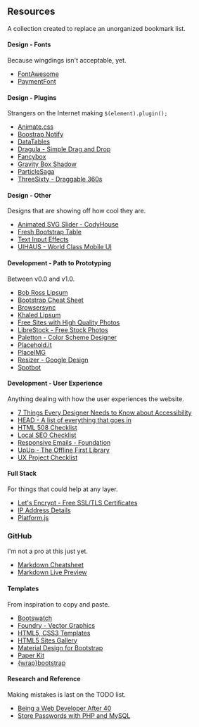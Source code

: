 ## Resources
A collection created to replace an unorganized bookmark list.

#### Design - Fonts
Because wingdings isn't acceptable, yet.

- [FontAwesome](http://fontawesome.io)
- [PaymentFont](http://paymentfont.io)


#### Design - Plugins
Strangers on the Internet making `$(element).plugin();`

- [Animate.css](http://daneden.github.io/animate.css/)
- [Boostrap Notify](http://bootstrap-notify.remabledesigns.com)
- [DataTables](http://www.datatables.net)
- [Dragula - Simple Drag and Drop](http://bevacqua.github.io/dragula/)
- [Fancybox](http://fancyapps.com/fancybox/)
- [Gravity Box Shadow](https://github.com/Gigacore/gBoxShadow)
- [ParticleSaga](https://github.com/blakecarroll/particle-saga)
- [ThreeSixty - Draggable 360s](http://nick-jonas.github.io/threesixtyjs/)


#### Design - Other
Designs that are showing off how cool they are.

- [Animated SVG Slider - CodyHouse](https://codyhouse.co/gem/animated-svg-image-slider/)
- [Fresh Bootstrap Table](http://ct-freebies-test.herokuapp.com/fresh-bootstrap-table)
- [Text Input Effects](http://tympanus.net/Development/TextInputEffects/index.html)
- [UIHAUS - World Class Mobile UI](http://beta.uihaus.com)


#### Development - Path to Prototyping
Between v0.0 and v1.0.

- [Bob Ross Lipsum](http://www.bobrosslipsum.com)
- [Bootstrap Cheat Sheet](http://hackerthemes.com/bootstrap-cheatsheet)
- [Browsersync](https://www.browsersync.io)
- [Khaled Lipsum](http://khaledipsum.com)
- [Free Sites with High Quality Photos](https://css-tricks.com/sites-with-high-quality-photos-you-can-use-for-free/)
- [LibreStock - Free Stock Photos](http://librestock.com)
- [Paletton - Color Scheme Designer](http://paletton.com/)
- [Placehold.it](http://placehold.it)
- [PlaceIMG](https://placeimg.com)
- [Resizer - Google Design](http://design.google.com/resizer/)
- [Spotbot](https://spotbot.qa)


#### Development - User Experience
Anything dealing with how the user experiences the website.

- [7 Things Every Designer Needs to Know about Accessibility](https://medium.com/salesforce-ux/7-things-every-designer-needs-to-know-about-accessibility-64f105f0881b#.ir40g54ye)
- [HEAD - A list of everything that goes in <head>](https://github.com/joshbuchea/HEAD)
- [HTML 508 Checklist](http://www.hhs.gov/web/section-508/making-files-accessible/checklist/html/index.html)
- [Local SEO Checklist](http://localseochecklist.org)
- [Responsive Emails - Foundation](http://foundation.zurb.com/emails.html)
- [UpUp - The Offline First Library](https://www.talater.com/upup/)
- [UX Project Checklist](https://uxchecklist.github.io/)


#### Full Stack
For things that could help at any layer.

- [Let's Encrypt - Free SSL/TLS Certificates](https://letsencrypt.org)
- [IP Address Details](http://ipinfo.io)
- [Platform.js](https://github.com/bestiejs/platform.js/)


### GitHub
I'm not a pro at this just yet.

- [Markdown Cheatsheet](https://github.com/adam-p/markdown-here/wiki/Markdown-Cheatsheet)
- [Markdown Live Preview](http://markdownlivepreview.com)


#### Templates
From inspiration to copy and paste.

- [Bootswatch](http://bootswatch.com)
- [Foundry - Vector Graphics](http://thoughtbot.github.io/foundry/)
- [HTML5, CSS3 Templates](http://templated.co)
- [HTML5 Sites Gallery](https://html5sit.es)
- [Material Design for Bootstrap](http://mdbootstrap.com/components-presentation/)
- [Paper Kit](http://ct-freebies-test.herokuapp.com/paper-kit)
- [{wrap}bootstrap](https://wrapbootstrap.com)


#### Research and Reference
Making mistakes is last on the TODO list.

- [Being a Web Developer After 40](https://medium.freecodecamp.com/being-a-developer-after-40-3c5dd112210c#.hu4uujx2y)
- [Store Passwords with PHP and MySQL](https://alias.io/2010/01/store-passwords-safely-with-php-and-mysql/)
